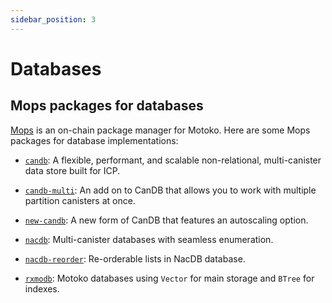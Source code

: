 ```yaml
---
sidebar_position: 3
---
```


# Databases

## Mops packages for databases

[Mops](https://mops.one/) is an on-chain package manager for Motoko. Here are some Mops packages for database implementations:

- [`candb`](https://mops.one/candb): A flexible, performant, and scalable non-relational, multi-canister data store built for ICP.

- [`candb-multi`](https://mops.one/candb-multi): An add on to CanDB that allows you to work with multiple partition canisters at once.

- [`new-candb`](https://mops.one/new-candb): A new form of CanDB that features an autoscaling option.

- [`nacdb`](https://mops.one/nacdb): Multi-canister databases with seamless enumeration.

- [`nacdb-reorder`](https://mops.one/nacdb-reorder): Re-orderable lists in NacDB database.

- [`rxmodb`](https://mops.one/rxmodb): Motoko databases using `Vector` for main storage and `BTree` for indexes.
